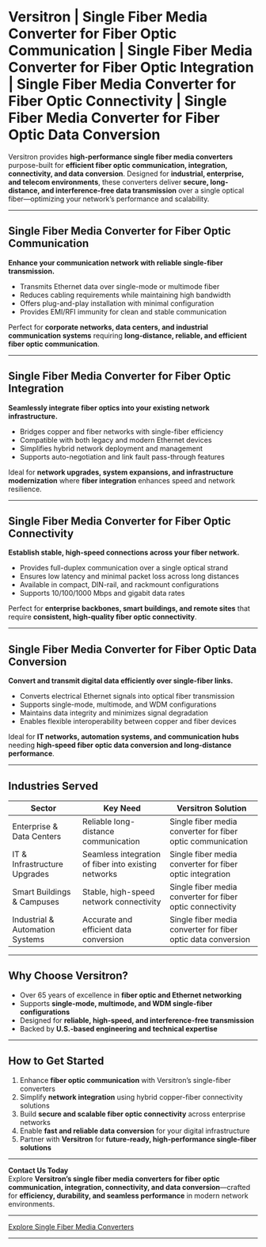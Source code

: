 # Versitron | Single Fiber Media Converter for Fiber Optic Communication | Single Fiber Media Converter for Fiber Optic Integration | Single Fiber Media Converter for Fiber Optic Connectivity | Single Fiber Media Converter for Fiber Optic Data Conversion

Versitron provides **high-performance single fiber media converters** purpose-built for **efficient fiber optic communication, integration, connectivity, and data conversion**. Designed for **industrial, enterprise, and telecom environments**, these converters deliver **secure, long-distance, and interference-free data transmission** over a single optical fiber—optimizing your network’s performance and scalability.

---

## Single Fiber Media Converter for Fiber Optic Communication

**Enhance your communication network with reliable single-fiber transmission.**  

- Transmits Ethernet data over single-mode or multimode fiber  
- Reduces cabling requirements while maintaining high bandwidth   
- Offers plug-and-play installation with minimal configuration  
- Provides EMI/RFI immunity for clean and stable communication  

Perfect for **corporate networks, data centers, and industrial communication systems** requiring **long-distance, reliable, and efficient fiber optic communication**.

---

## Single Fiber Media Converter for Fiber Optic Integration

**Seamlessly integrate fiber optics into your existing network infrastructure.**  

- Bridges copper and fiber networks with single-fiber efficiency  
- Compatible with both legacy and modern Ethernet devices  
- Simplifies hybrid network deployment and management  
- Supports auto-negotiation and link fault pass-through features  

Ideal for **network upgrades, system expansions, and infrastructure modernization** where **fiber integration** enhances speed and network resilience.

---

## Single Fiber Media Converter for Fiber Optic Connectivity

**Establish stable, high-speed connections across your fiber network.**  

- Provides full-duplex communication over a single optical strand  
- Ensures low latency and minimal packet loss across long distances  
- Available in compact, DIN-rail, and rackmount configurations  
- Supports 10/100/1000 Mbps and gigabit data rates  

Perfect for **enterprise backbones, smart buildings, and remote sites** that require **consistent, high-quality fiber optic connectivity**.

---

## Single Fiber Media Converter for Fiber Optic Data Conversion

**Convert and transmit digital data efficiently over single-fiber links.**  

- Converts electrical Ethernet signals into optical fiber transmission  
- Supports single-mode, multimode, and WDM configurations  
- Maintains data integrity and minimizes signal degradation  
- Enables flexible interoperability between copper and fiber devices  

Ideal for **IT networks, automation systems, and communication hubs** needing **high-speed fiber optic data conversion and long-distance performance**.

---

## Industries Served

| Sector                        | Key Need                                         | Versitron Solution                                              |
|-------------------------------|--------------------------------------------------|-----------------------------------------------------------------|
| Enterprise & Data Centers      | Reliable long-distance communication             | Single fiber media converter for fiber optic communication       |
| IT & Infrastructure Upgrades   | Seamless integration of fiber into existing networks | Single fiber media converter for fiber optic integration        |
| Smart Buildings & Campuses     | Stable, high-speed network connectivity          | Single fiber media converter for fiber optic connectivity        |
| Industrial & Automation Systems| Accurate and efficient data conversion           | Single fiber media converter for fiber optic data conversion     |

---

## Why Choose Versitron?

- Over 65 years of excellence in **fiber optic and Ethernet networking**  
- Supports **single-mode, multimode, and WDM single-fiber configurations**  
- Designed for **reliable, high-speed, and interference-free transmission**  
- Backed by **U.S.-based engineering and technical expertise**  

---

## How to Get Started

1. Enhance **fiber optic communication** with Versitron’s single-fiber converters  
2. Simplify **network integration** using hybrid copper-fiber connectivity solutions  
3. Build **secure and scalable fiber optic connectivity** across enterprise networks  
4. Enable **fast and reliable data conversion** for your digital infrastructure  
5. Partner with **Versitron** for **future-ready, high-performance single-fiber solutions**  

---

**Contact Us Today**  
Explore **Versitron’s single fiber media converters for fiber optic communication, integration, connectivity, and data conversion**—crafted for **efficiency, durability, and seamless performance** in modern network environments.  

---

[Explore Single Fiber Media Converters](https://www.versitron.com/collections/single-fiber-media-converters)

---
